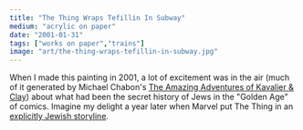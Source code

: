 ```yaml
---
title: "The Thing Wraps Tefillin In Subway"
medium: "acrylic on paper"
date: "2001-01-31"
tags: ["works on paper","trains"]
image: "art/the-thing-wraps-tefillin-in-subway.jpg"
---
```

When I made this painting in 2001, a lot of excitement was in the air (much of it generated by Michael Chabon's [The Amazing Adventures of Kavalier & Clay](https://bookshop.org/p/books/the-amazing-adventures-of-kavalier-clay-michael-chabon/6723137?ean=9780812983586)) about what had been the secret history of Jews in the "Golden Age" of comics. Imagine my delight a year later when Marvel put The Thing in an [explicitly Jewish storyline](https://marvel.fandom.com/wiki/Fantastic_Four_Vol_3_56). 